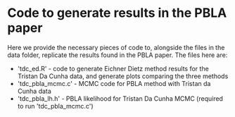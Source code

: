 # Code to generate results in the PBLA paper

Here we provide the necessary pieces of code to, alongside the files in the data folder, replicate the results found in the PBLA paper. 
The files here are:

* 'tdc_ed.R' - code to generate Eichner Dietz method results for the Tristan Da Cunha data, and generate plots comparing the three methods
* 'tdc_pbla_mcmc.c' - MCMC code for PBLA method with Tristan da Cunha data
* 'tdc_pbla_lh.h' - PBLA likelihood for Tristan Da Cunha MCMC (required to run 'tdc_pbla_mcmc.c')
